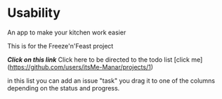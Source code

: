 # Usability
An app to make your kitchen work easier


This is for the Freeze'n'Feast project 

***Click on this link***
Click here to be directed to the todo list [click me] (https://github.com/users/itsMe-Manar/projects/1)

in this list you can add an issue "task" you drag it to one of the columns depending on the status and progress.
